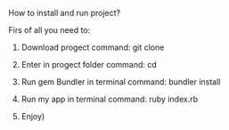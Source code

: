 How to install and run project?

Firs of all you need to:

1. Download progect
   command: git clone <repository URL>

2. Enter in progect folder
   command: cd <progect folder>

3. Run gem Bundler  in terminal
   command: bundler install

4. Run my app in terminal
   command: ruby index.rb

5. Enjoy)
